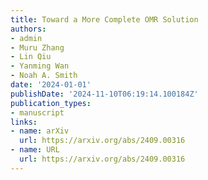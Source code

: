 ```yaml
---
title: Toward a More Complete OMR Solution
authors:
- admin
- Muru Zhang
- Lin Qiu
- Yanming Wan
- Noah A. Smith
date: '2024-01-01'
publishDate: '2024-11-10T06:19:14.100184Z'
publication_types:
- manuscript
links:
- name: arXiv
  url: https://arxiv.org/abs/2409.00316
- name: URL
  url: https://arxiv.org/abs/2409.00316
---
```

